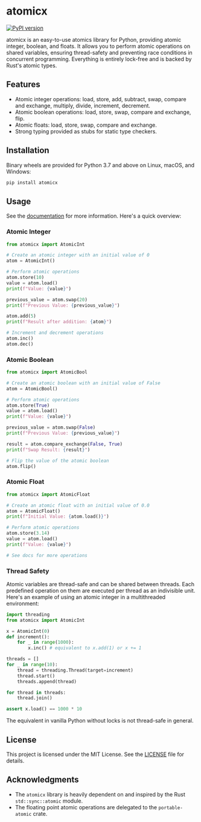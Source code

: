 # atomicx

[![PyPI version](https://badge.fury.io/py/atomicx.svg)](https://badge.fury.io/py/atomicx)

atomicx is an easy-to-use atomics library for Python, providing atomic integer, boolean, and floats. It allows you to perform atomic operations on shared variables, ensuring thread-safety and preventing race conditions in concurrent programming. Everything is entirely lock-free and is backed by Rust's atomic types.

## Features

- Atomic integer operations: load, store, add, subtract, swap, compare and exchange, multiply, divide, increment, decrement.
- Atomic boolean operations: load, store, swap, compare and exchange, flip.
- Atomic floats: load, store, swap, compare and exchange.
- Strong typing provided as stubs for static type checkers.

## Installation

Binary wheels are provided for Python 3.7 and above on Linux, macOS, and Windows:

```bash
pip install atomicx
```

## Usage

See the [documentation](DOCS.md) for more information. Here's a quick overview:

### Atomic Integer

```python
from atomicx import AtomicInt

# Create an atomic integer with an initial value of 0
atom = AtomicInt()

# Perform atomic operations
atom.store(10)
value = atom.load()
print(f"Value: {value}")

previous_value = atom.swap(20)
print(f"Previous Value: {previous_value}")

atom.add(5)
print(f"Result after addition: {atom}")

# Increment and decrement operations
atom.inc()
atom.dec()
```

### Atomic Boolean

```python
from atomicx import AtomicBool

# Create an atomic boolean with an initial value of False
atom = AtomicBool()

# Perform atomic operations
atom.store(True)
value = atom.load()
print(f"Value: {value}")

previous_value = atom.swap(False)
print(f"Previous Value: {previous_value}")

result = atom.compare_exchange(False, True)
print(f"Swap Result: {result}")

# Flip the value of the atomic boolean
atom.flip()
```

### Atomic Float

```python
from atomicx import AtomicFloat

# Create an atomic float with an initial value of 0.0
atom = AtomicFloat()
print(f"Initial Value: {atom.load()}")

# Perform atomic operations
atom.store(3.14)
value = atom.load()
print(f"Value: {value}")

# See docs for more operations
```

### Thread Safety

Atomic variables are thread-safe and can be shared between threads. Each predefined operation on them are executed per thread as an indivisible unit. Here's an example of using an atomic integer in a multithreaded environment:

```python
import threading
from atomicx import AtomicInt

x = AtomicInt(0)
def increment():
    for _ in range(1000):
        x.inc() # equivalent to x.add(1) or x += 1

threads = []
for _ in range(10):
    thread = threading.Thread(target=increment)
    thread.start()
    threads.append(thread)

for thread in threads:
    thread.join()

assert x.load() == 1000 * 10
```

The equivalent in vanilla Python without locks is not thread-safe in general.

## License

This project is licensed under the MIT License. See the [LICENSE](LICENSE) file for details.

## Acknowledgments

- The `atomicx` library is heavily dependent on and inspired by the Rust `std::sync::atomic` module.
- The floating point atomic operations are delegated to the `portable-atomic` crate.